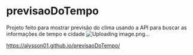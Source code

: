 # previsaoDoTempo
Projeto feito para mostrar previsão do clima usando a API para buscar as informações de tempo e cidade
![Uploading image.png…]()

https://alysson01.github.io/previsaoDoTempo/
